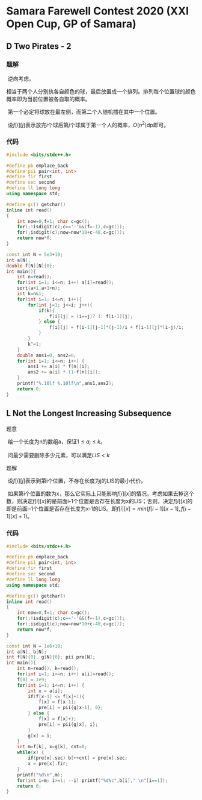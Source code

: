 


#  Samara Farewell Contest 2020 (XXI Open Cup, GP of Samara)

## D Two Pirates - 2

### 题解

​	逆向考虑。

​	相当于两个人分别执各自颜色的球，最后放置成一个排列。排列每个位置球的颜色概率即为当前位置被各自取的概率。

​	第一个必定将球放在最左侧，而第二个人随机插在其中一个位置。

​	设$f[i][j]$表示放完$i$个球后第$j$个球属于第一个人的概率，$O(n^2)$dp即可。

### 代码

```c++
#include <bits/stdc++.h>

#define pb emplace_back
#define pii pair<int, int>
#define fir first
#define sec second
#define ll long long
using namespace std;

#define gc() getchar()
inline int read()
{
    int now=0,f=1; char c=gc();
    for(;!isdigit(c);c=='-'&&(f=-1),c=gc());
    for(;isdigit(c);now=now*10+c-48,c=gc());
    return now*f;
}

const int N = 5e3+10;
int a[N];
double f[N][N]{0};
int main(){
    int n=read();
    for(int i=1; i<=n; i++) a[i]=read();
    sort(a+1,a+1+n);
    int k=n&1;
    for(int i=1; i<=n; i++){
        for(int j=1; j<=i; j++){
            if(k){
                f[i][j] = (i==j)? 1: f[i-1][j];
            } else {
                f[i][j] = f[i-1][j-1]*(j-1)/i + f[i-1][j]*(i-j)/i;
            }
        }
        k^=1;
    }
    double ans1=0, ans2=0;
    for(int i=1; i<=n; i++) {
        ans1 += a[i] * f[n][i];
        ans2 += a[i] * (1-f[n][i]);
    }
    printf("%.10lf %.10lf\n",ans1,ans2);
    return 0;
}
```

## L Not the Longest Increasing Subsequence

题意

​	给一个长度为n的数组a，保证$1\le a_i\le k$。

​	问最少需要删除多少元素，可以满足$LIS < k$

题解

​	设$f[i][j]$表示到第i个位置，不存在长度为j的LIS的最小代价。

​	如果第i个位置的数为x，那么它实际上只能影响$f[i][x]$的情况。考虑如果去掉这个数，则决定$f[i][x]$的是前面i-1个位置是否存在长度为x的LIS；否则，决定$f[i][x]$的即是前面i-1个位置是否存在长度为x-1的LIS。即$f[i][x]=min(f[i-1][x-1],f[i-1][x]+1)$。

### 代码

```c++
#include <bits/stdc++.h>

#define pb emplace_back
#define pii pair<int, int>
#define fir first
#define sec second
#define ll long long
using namespace std;

#define gc() getchar()
inline int read()
{
    int now=0,f=1; char c=gc();
    for(;!isdigit(c);c=='-'&&(f=-1),c=gc());
    for(;isdigit(c);now=now*10+c-48,c=gc());
    return now*f;
}

const int N = 1e6+10;
int a[N], b[N];
int f[N]{0}, g[N]{0}; pii pre[N];
int main(){
    int n=read(), k=read();
    for(int i=1; i<=n; i++) a[i]=read();
    f[0] = 1e9;
    for(int i=1; i<=n; i++) {
        int x = a[i];
        if(f[x-1] <= f[x]+1){
            f[x] = f[x-1];
            pre[i] = pii{g[x-1], 0};
        } else {
            f[x] = f[x]+1;
            pre[i] = pii{g[x], i};
        }
        g[x] = i;
    }
    int m=f[k], x=g[k], cnt=0;
    while(x) {
        if(pre[x].sec) b[++cnt] = pre[x].sec;
        x = pre[x].fir;
    }
    printf("%d\n",m);
    for(int i=m; i>=1; --i) printf("%d%c",b[i]," \n"[i==1]);
    return 0;
}
```

